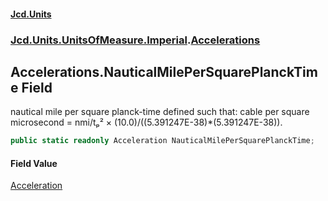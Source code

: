 #### [Jcd.Units](index.md 'index')
### [Jcd.Units.UnitsOfMeasure.Imperial](Jcd.Units.UnitsOfMeasure.Imperial.md 'Jcd.Units.UnitsOfMeasure.Imperial').[Accelerations](Accelerations.md 'Jcd.Units.UnitsOfMeasure.Imperial.Accelerations')

## Accelerations.NauticalMilePerSquarePlanckTime Field

nautical mile per square planck-time defined such that: cable per square microsecond = nmi/tₚ² × (10.0)/((5.391247E-38)*(5.391247E-38)).

```csharp
public static readonly Acceleration NauticalMilePerSquarePlanckTime;
```

#### Field Value
[Acceleration](Acceleration.md 'Jcd.Units.UnitTypes.Acceleration')